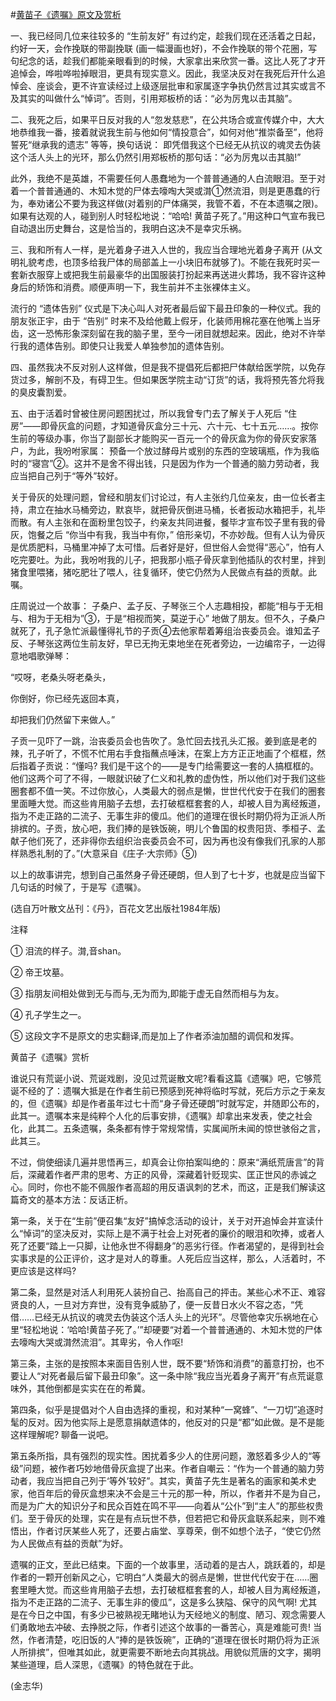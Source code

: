 #[黄苗子《遗嘱》原文及赏析](https://www.vrrw.net/wx/9090.html)

一、我已经同几位来往较多的 “生前友好” 有过约定，趁我们现在还活着之日起，约好一天，会作挽联的带副挽联 (画一幅漫画也好)，不会作挽联的带个花圈，写句纪念的话，趁我们都能亲眼看到的时候，大家拿出来欣赏一番。这比人死了才开追悼会，哗啦哗啦掉眼泪，更具有现实意义。因此，我坚决反对在我死后开什么追悼会、座谈会，更不许宣读经过上级逐层批审和家属逐字争执仍然言过其实或言不及其实的叫做什么“悼词”。否则，引用郑板桥的话：“必为厉鬼以击其脑”。

二、我死之后，如果平日反对我的人“忽发慈悲”，在公共场合或宣传媒介中，大大地恭维我一番，接着就说我生前与他如何“情投意合”，如何对他“推崇备至”，他将誓死“继承我的遗志” 等等，换句话说： 即凭借我这个已经无从抗议的魂灵去伪装这个活人头上的光环，那么仍然引用郑板桥的那句话：“必为厉鬼以击其脑!”

此外，我绝不是英雄，不需要任何人愚蠢地为一个普普通通的人白流眼泪。至于对着一个普普通通的、木知木觉的尸体去嚎啕大哭或潸①然流泪，则是更愚蠢的行为，奉劝诸公不要为我这样做(对着别的尸体痛哭，我管不着，不在本遗嘱之限)。如果有达观的人，碰到别人时轻松地说：“哈哈! 黄苗子死了。”用这种口气宣布我已自动退出历史舞台，这是恰当的，我明白这决不是幸灾乐祸。



三、我和所有人一样，是光着身子进入人世的，我应当合理地光着身子离开 (从文明礼貌考虑，也顶多给我尸体的局部盖上一小块旧布就够了)。不能在我死时买一套新衣服穿上或把我生前最豪华的出国服装打扮起来再送进火葬场，我不容许这种身后的矫饰和消费。顺便声明一下，我生前并不主张裸体主义。

流行的 “遗体告别” 仪式是下决心叫人对死者最后留下最丑印象的一种仪式。我的朋友张正宇，由于 “告别” 时来不及给他戴上假牙，化装师用棉花塞在他嘴上当牙齿，这一恐怖形象深刻留在我的脑子里，至今一闭目就想起来。因此，绝对不许举行我的遗体告别。即使只让我爱人单独参加的遗体告别。

四、虽然我决不反对别人这样做，但是我不提倡死后都把尸体献给医学院，以免存货过多，解剖不及，有碍卫生。但如果医学院主动“订货”的话，我将预先答允将我的臭皮囊割爱。

五、由于活着时曾被住房问题困扰过，所以我曾专门去了解关于人死后 “住房”——即骨灰盒的问题，才知道骨灰盒分三十元、六十元、七十五元……。按你生前的等级办事，你当了副部长才能购买一百元一个的骨灰盒为你的骨灰安家落户，为此，我吩咐家属： 预备一个放过酵母片或别的东西的空玻璃瓶，作为我临时的“寝宫”②。这并不是舍不得出钱，只是因为作为一个普通的脑力劳动者，我应当把自己列于“等外”较好。

关于骨灰的处理问题，曾经和朋友们讨论过，有人主张约几位亲友，由一位长者主持，肃立在抽水马桶旁边，默哀毕，就把骨灰倒进马桶，长者扳动水箱把手，礼毕而散。有人主张和在面粉里包饺子，约亲友共同进餐，餐毕才宣布饺子里有我的骨灰，饱餐之后 “你当中有我，我当中有你，” 倍形亲切，不亦妙哉。但有人认为骨灰是优质肥料，马桶里冲掉了太可惜。后者好是好，但世俗人会觉得“恶心”，怕有人吃完要吐。为此，我吩咐我的儿子，把我那小瓶子骨灰拿到他插队的农村里，拌到猪食里喂猪，猪吃肥壮了喂人，往复循环，使它仍然为人民做点有益的贡献。此嘱。

庄周说过一个故事： 子桑户、孟子反、子琴张三个人志趣相投，都能“相与于无相与、相为于无相为”③，于是“相视而笑，莫逆于心” 地做了朋友。但不久，子桑户就死了，孔子急忙派最懂得礼节的子贡④去他家帮着筹组治丧委员会。谁知孟子反、子琴张这两位生前友好，早已无拘无束地坐在死者旁边，一边编帘子，一边得意地唱歌弹琴：

“哎呀，老桑头呀老桑头，

你倒好，你已经先返回本真，

却把我们仍然留下来做人。”

子贡一见吓了一跳，治丧委员会也告吹了。急忙回去找孔头汇报。姜到底是老的辣，孔子听了，不慌不忙用右手食指蘸点唾沫，在案上方方正正地画了个框框，然后指着子贡说：“懂吗? 我们是干这个的——是专门给需要这一套的人搞框框的。他们这两个可了不得，一眼就识破了仁义和礼教的虚伪性，所以他们对于我们这些圈套都不值一笑。不过你放心，人类最大的弱点是懒，世世代代安于在我们的圈套里面睡大觉。而这些肯用脑子去想，去打破框框套套的人，却被人目为离经叛道，指为不走正路的二流子、无事生非的傻瓜。他们的道理在很长时期仍将为正派人所排摈的。子贡，放心吧，我们捧的是铁饭碗，明儿个鲁国的权贵阳货、季桓子、孟献子他们死了，还非得你去组织治丧委员会不可，因为再也没有像我们孔家的人那样熟悉礼制的了。”(大意采自《庄子·大宗师》⑤)

以上的故事讲完，想到自己虽然身子骨还硬朗，但人到了七十岁，也就是应当留下几句话的时候了，于是写《遗嘱》。

(选自万叶散文丛刊：《丹》，百花文艺出版社1984年版)

注释

① 泪流的样子。潸,音shan。

② 帝王坟墓。

③ 指朋友间相处做到无与而与,无为而为,即能于虚无自然而相与为友。

④ 孔子学生之一。

⑤ 这段文字不是原文的忠实翻译,而是加上了作者添油加醋的调侃和发挥。

黄苗子《遗嘱》赏析

谁说只有荒诞小说、荒诞戏剧，没见过荒诞散文呢?看看这篇《遗嘱》吧，它够荒诞不经的了：遗嘱大抵是在作者生前已预感到死神将临时写就，死后方示之于亲友的，但《遗嘱》却是作者虽年过七十而“身子骨还硬朗”时就写定，并随即公布的，此其一。遗嘱本来是纯粹个人化的后事安排，《遗嘱》却拿出来发表，使之社会化，此其二。五条遗嘱，条条都有悖于常规常情，实属闻所未闻的惊世骇俗之言，此其三。

不过，倘使细读几遍并思悟再三，却真会让你拍案叫绝的：原来“满纸荒唐言”的背后，深藏着作者严肃的思考、方正的风骨，深藏着针贬现实、匡正世风的赤诚之心。同时，你也不能不佩服作者高超的用反语讽刺的艺术，而这，正是我们解读这篇奇文的基本方法：反话正析。

第一条，关于在“生前”便召集“友好”搞悼念活动的设计，关于对开追悼会并宣读什么“悼词”的坚决反对，实际上是不满于社会上对死者的廉价的眼泪和吹捧，或者人死了还要“踏上一只脚，让他永世不得翻身”的恶劣行径。作者渴望的，是得到社会实事求是的公正评价，这才是对人的尊重。人死后应当这样，那么，人活着时，不更应该是这样吗?

第二条，显然是对活人利用死人装扮自己、抬高自己的抨击。某些心术不正、难容贤良的人，一旦对方弃世，没有竞争威胁了，便一反昔日水火不容之态，“凭借……已经无从抗议的魂灵去伪装这个活人头上的光环”。尽管他幸灾乐祸地在心里“轻松地说：‘哈哈!黄苗子死了。’”却硬要“对着一个普普通通的、木知木觉的尸体去嚎啕大哭或潸然流泪”。其卑劣，令人作呕!

第三条，主张的是按照本来面目告别人世，既不要“矫饰和消费”的蓄意打扮，也不要让人“对死者最后留下最丑印象”。这一条中除“我应当光着身子离开”有点荒诞意味外，其他倒都是实实在在的希冀。

第四条，似乎是提倡对个人自由选择的重视，和对某种“一窝蜂”、“一刀切”追逐时髦的反对。因为他实际上是愿意捐献遗体的，他反对的只是“都”如此做。是不是能这样理解呢? 聊备一说吧。

第五条所指，具有强烈的现实性。困扰着多少人的住房问题，激怒着多少人的“等级”问题，被作者巧妙地借骨灰盒提了出来。作者自嘲云：“作为一个普通的脑力劳动者，我应当把自己列于‘等外’较好”。其实，黄苗子先生是著名的画家和美术史家，他百年后的骨灰盒想来决不会是三十元的那一种，所以，作者并不是为自己，而是为广大的知识分子和民众百姓在鸣不平——向着从“公仆”到“主人”的那些权贵们。至于骨灰的处理，实在是有点玩世不恭，但若把它和骨灰盒联系起来，则不难悟出，作者讨厌某些人死了，还要占庙堂、享尊荣，倒不如想个法子，“使它仍然为人民做点有益的贡献”为好。

遗嘱的正文，至此已结束。下面的一个故事里，活动着的是古人，跳跃着的，却是作者的一颗开创新风之心，它明白“人类最大的弱点是懒，世世代代安于在……圈套里睡大觉。而这些肯用脑子去想，去打破框框套套的人，却被人目为离经叛道，指为不走正路的二流子、无事生非的傻瓜”，这是多么狭隘、保守的风气啊! 尤其是在今日之中国，有多少已被熟视无睹地认为天经地义的制度、陋习、观念需要人们勇敢地去冲破、去挣脱之际，作者引述这个故事的一番苦心，真是难能可贵! 当然，作者清楚，吃旧饭的人“捧的是铁饭碗”，正确的“道理在很长时期仍将为正派人所排摈”，但唯其如此，就更需要不断地去向其挑战。用貌似荒唐的文字，揭明某些道理，启人深思，《遗嘱》的特色就在于此。

(金志华)

